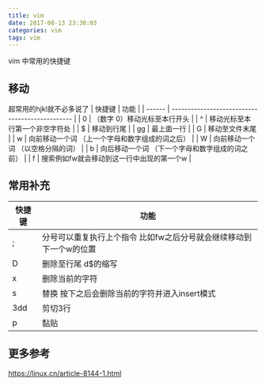 ```yaml
---
title: vim
date: 2017-08-13 23:38:03
categories: vim
tags: vim
---
```

vim 中常用的快捷键
<!--more-->
## 移动
超常用的hjkl就不必多说了
| 快捷键 |                      功能                       |
| ------ | ----------------------------------------------- |
| 0      | （数字 0）移动光标至本行开头                    |
| ^      | 移动光标至本行第一个非空字符处                  |
| $      | 移动到行尾                                      |
| gg     | 最上面一行                                      |
| G      | 移动至文件末尾                                  |
| w      | 向前移动一个词 （上一个字母和数字组成的词之后） |
| W      | 向前移动一个词 （以空格分隔的词）               |
| b      | 向后移动一个词 （下一个字母和数字组成的词之前） |
| f      | 搜索例如fw就会移动到这一行中出现的第一个w       |


## 常用补充
| 快捷键 |                                 功能                                  |
| ------ | --------------------------------------------------------------------- |
| ;      | 分号可以重复执行上个指令 比如fw之后分号就会继续移动到下一个w的位置 |
| D      | 删除至行尾 d$的缩写                                                   |
| x      | 删除当前的字符                                                        |
| s      | 替换 按下之后会删除当前的字符并进入insert模式                         |
| 3dd    | 剪切3行                                                               |
| p      | 黏贴                                                                  |

## 更多参考
https://linux.cn/article-8144-1.html
